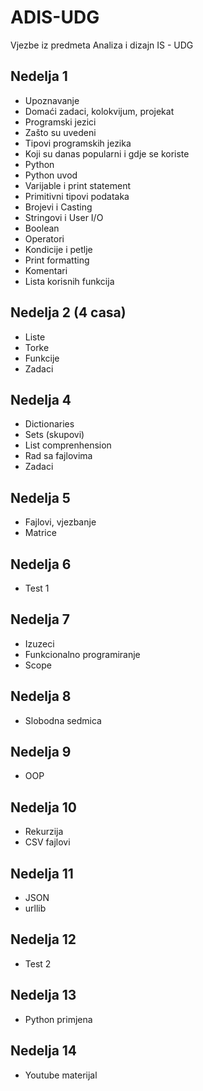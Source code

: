 # ADIS-UDG
Vjezbe iz predmeta Analiza i dizajn IS - UDG

## Nedelja 1
- Upoznavanje
- Domaći zadaci, kolokvijum, projekat
- Programski jezici
- Zašto su uvedeni
- Tipovi programskih jezika
- Koji su danas popularni i gdje se koriste
- Python
- Python uvod
- Varijable i print statement
- Primitivni tipovi podataka
- Brojevi i Casting
- Stringovi i User I/O
- Boolean
- Operatori
- Kondicije i petlje
- Print formatting
- Komentari
- Lista korisnih funkcija

## Nedelja 2 (4 casa)
- Liste
- Torke
- Funkcije
- Zadaci

## Nedelja 4
- Dictionaries
- Sets (skupovi)
- List comprenhension
- Rad sa fajlovima
- Zadaci

## Nedelja 5
- Fajlovi, vjezbanje
- Matrice

## Nedelja 6
- Test 1

## Nedelja 7
- Izuzeci
- Funkcionalno programiranje
- Scope

## Nedelja 8
- Slobodna sedmica

## Nedelja 9
- OOP

## Nedelja 10
- Rekurzija
- CSV fajlovi

## Nedelja 11
- JSON
- urllib

## Nedelja 12
- Test 2

## Nedelja 13
- Python primjena

## Nedelja 14
- Youtube materijal

